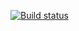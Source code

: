 [![Build status](https://ci.appveyor.com/api/projects/status/27d3ia9rpnq060k1?svg=true)](https://ci.appveyor.com/project/Mary-Kalugina/arraybuffer)
